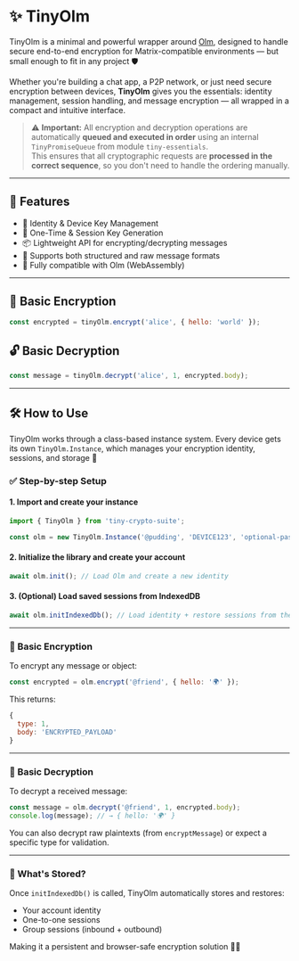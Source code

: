 # ✨ TinyOlm

TinyOlm is a minimal and powerful wrapper around [Olm](https://gitlab.matrix.org/matrix-org/olm), designed to handle secure end-to-end encryption for Matrix-compatible environments — but small enough to fit in any project 🛡️

Whether you're building a chat app, a P2P network, or just need secure encryption between devices, **TinyOlm** gives you the essentials: identity management, session handling, and message encryption — all wrapped in a compact and intuitive interface.

> ⚠️ **Important:** All encryption and decryption operations are automatically **queued and executed in order** using an internal `TinyPromiseQueue` from module `tiny-essentials`.  
> This ensures that all cryptographic requests are **processed in the correct sequence**, so you don't need to handle the ordering manually.

---

## 🚀 Features

- 🔐 Identity & Device Key Management  
- 🔄 One-Time & Session Key Generation  
- 📦 Lightweight API for encrypting/decrypting messages  
- 🧪 Supports both structured and raw message formats  
- 🔌 Fully compatible with Olm (WebAssembly)  

---

## 🔐 Basic Encryption

```js
const encrypted = tinyOlm.encrypt('alice', { hello: 'world' });
```

## 🔓 Basic Decryption

```js
const message = tinyOlm.decrypt('alice', 1, encrypted.body);
```

---

## 🛠️ How to Use

TinyOlm works through a class-based instance system. Every device gets its own `TinyOlm.Instance`, which manages your encryption identity, sessions, and storage 🔐

### ✅ Step-by-step Setup

#### 1. Import and create your instance

```js
import { TinyOlm } from 'tiny-crypto-suite';

const olm = new TinyOlm.Instance('@pudding', 'DEVICE123', 'optional-password');
```

#### 2. Initialize the library and create your account

```js
await olm.init(); // Load Olm and create a new identity
```

#### 3. (Optional) Load saved sessions from IndexedDB

```js
await olm.initIndexedDb(); // Load identity + restore sessions from the browser
```

---

### 🧪 Basic Encryption

To encrypt any message or object:

```js
const encrypted = olm.encrypt('@friend', { hello: '🌍' });
```

This returns:

```js
{
  type: 1,
  body: 'ENCRYPTED_PAYLOAD'
}
```

---

### 🧩 Basic Decryption

To decrypt a received message:

```js
const message = olm.decrypt('@friend', 1, encrypted.body);
console.log(message); // → { hello: '🌍' }
```

You can also decrypt raw plaintexts (from `encryptMessage`) or expect a specific type for validation.

---

### 🧠 What's Stored?

Once `initIndexedDb()` is called, TinyOlm automatically stores and restores:

- Your account identity
- One-to-one sessions
- Group sessions (inbound + outbound)

Making it a persistent and browser-safe encryption solution 💾🔐
